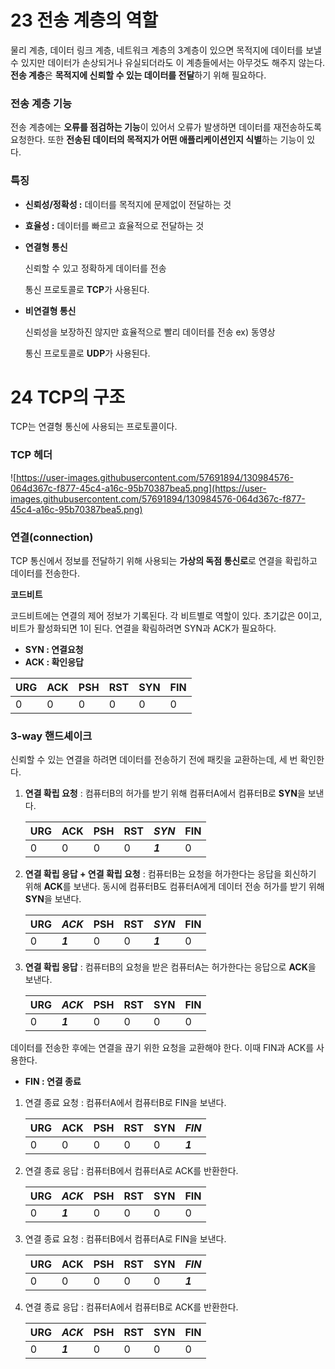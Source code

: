 # 23 전송 계층의 역할

물리 계층, 데이터 링크 계층, 네트워크 계층의 3계층이 있으면 목적지에 데이터를 보낼 수 있지만 데이터가 손상되거나 유실되더라도 이 계층들에서는 아무것도 해주지 않는다. **전송 계층**은 **목적지에 신뢰할 수 있는 데이터를 전달**하기 위해 필요하다.

### 전송 계층 기능

전송 계층에는 **오류를 점검하는 기능**이 있어서 오류가 발생하면 데이터를 재전송하도록 요청한다. 또한 **전송된 데이터의 목적지가 어떤 애플리케이션인지 식별**하는 기능이 있다.

### 특징

- **신뢰성/정확성 :** 데이터를 목적지에 문제없이 전달하는 것
- **효율성 :** 데이터를 빠르고 효율적으로 전달하는 것

- **연결형 통신**

    신뢰할 수 있고 정확하게 데이터를 전송

    통신 프로토콜로 **TCP**가 사용된다.

- **비연결형 통신**

    신뢰성을 보장하진 않지만 효율적으로 빨리 데이터를 전송 ex) 동영상

    통신 프로토콜로 **UDP**가 사용된다.

# 24 TCP의 구조

TCP는 연결형 통신에 사용되는 프로토콜이다.

### TCP 헤더

![https://user-images.githubusercontent.com/57691894/130984576-064d367c-f877-45c4-a16c-95b70387bea5.png](https://user-images.githubusercontent.com/57691894/130984576-064d367c-f877-45c4-a16c-95b70387bea5.png)

### 연결(connection)

TCP 통신에서 정보를 전달하기 위해 사용되는 **가상의 독점 통신로**로 연결을 확립하고 데이터를 전송한다.

**코드비트**

코드비트에는 연결의 제어 정보가 기록된다. 각 비트별로 역할이 있다. 초기값은 0이고, 비트가 활성화되면 1이 된다. 연결을 확림하려면 SYN과 ACK가 필요하다.

- **SYN : 연결요청**
- **ACK : 확인응답**

|URG|ACK|PSH|RST|SYN|FIN|
|---|---|---|---|---|---|
|0|0|0|0|0|0|

### 3-way 핸드셰이크

신뢰할 수 있는 연결을 하려면 데이터를 전송하기 전에 패킷을 교환하는데, 세 번 확인한다.

1. **연결 확립 요청** : 컴퓨터B의 허가를 받기 위해 컴퓨터A에서 컴퓨터B로 **SYN**을 보낸다.

    |URG|ACK|PSH|RST|***SYN***|FIN|
    |---|---|---|---|---|---|
    |0|0|0|0|***1***|0|

2. **연결 확립 응답 + 연결 확립 요청** : 컴퓨터B는 요청을 허가한다는 응답을 회신하기 위해 **ACK**를 보낸다. 동시에 컴퓨터B도 컴퓨터A에게 데이터 전송 허가를 받기 위해 **SYN**을 보낸다.

    |URG|***ACK***|PSH|RST|***SYN***|FIN|
    |---|---|---|---|---|---|
    |0|***1***|0|0|***1***|0|

3. **연결 확립 응답** : 컴퓨터B의 요청을 받은 컴퓨터A는 허가한다는 응답으로 **ACK**을 보낸다.

    |URG|***ACK***|PSH|RST|SYN|FIN|
    |---|---|---|---|---|---|
    |0|***1***|0|0|0|0|

데이터를 전송한 후에는 연결을 끊기 위한 요청을 교환해야 한다. 이때 FIN과 ACK를 사용한다.

- **FIN : 연결 종료**
1. 연결 종료 요청 : 컴퓨터A에서 컴퓨터B로 FIN을 보낸다.

    |URG|ACK|PSH|RST|SYN|***FIN***|
    |---|---|---|---|---|---|
    |0|0|0|0|0|***1***|

2. 연결 종료 응답 : 컴퓨터B에서 컴퓨터A로 ACK를 반환한다.

    |URG|***ACK***|PSH|RST|SYN|FIN|
    |---|---|---|---|---|---|
    |0|***1***|0|0|0|0|

3. 연결 종료 요청 : 컴퓨터B에서 컴퓨터A로 FIN을 보낸다.

    |URG|ACK|PSH|RST|SYN|***FIN***|
    |---|---|---|---|---|---|
    |0|0|0|0|0|***1***|

4. 연결 종료 응답 : 컴퓨터A에서 컴퓨터B로 ACK를 반환한다.

    |URG|***ACK***|PSH|RST|SYN|FIN|
    |---|---|---|---|---|---|
    |0|***1***|0|0|0|0|
